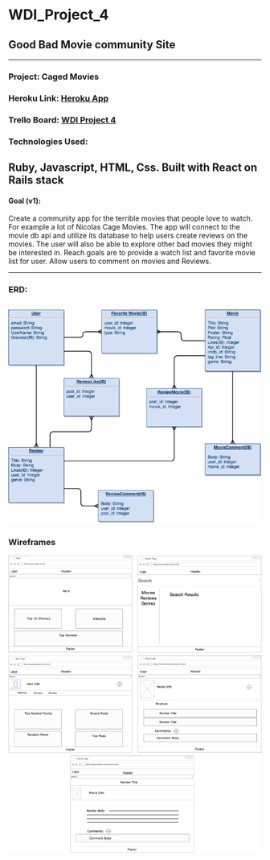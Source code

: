 # WDI_Project_4
Good Bad Movie community Site
---
---
### Project: Caged Movies
### Heroku Link: [Heroku App](https://caged-movies.herokuapp.com/)
### Trello Board: [WDI Project 4](https://trello.com/b/af738Bnd/project-caged-movies)
### Technologies Used:

Ruby, Javascript, HTML, Css. Built with React on Rails stack
---
#### Goal (v1): 

Create a community app for the terrible movies that people love to watch. For example a lot of Nicolas Cage Movies. The app will connect to the movie db api and utilize its database to help users create reviews on the movies. The user will also be able to explore other bad movies they might be interested in. Reach goals are to provide a watch list and favorite movie list for user. Allow users to comment on movies and Reviews.

---
### ERD:
![ERD](./Project_Files/ERD.png)
---
### Wireframes
![Wireframes](./Project_Files/Wireframes.png)
